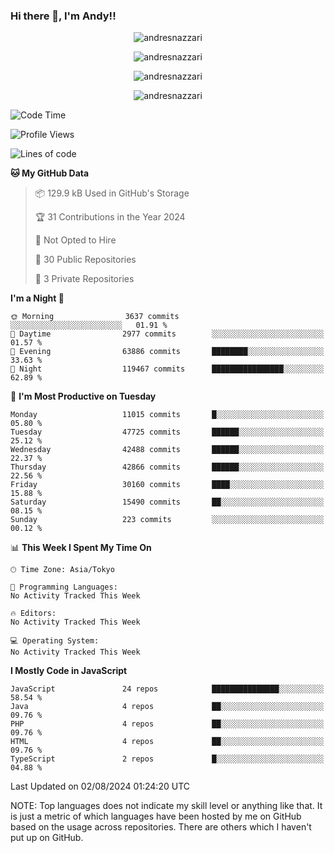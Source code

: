 ### Hi there 👋, I'm Andy!!

<p align="center" >
  <img src="https://github-profile-trophy.vercel.app/?username=AndresNazzari&theme=dracula&column=-1" alt="andresnazzari"/>
</p>

<p align="center">
  <img  src="https://github-readme-stats.vercel.app/api?username=AndresNazzari&count_private=true&show_icons=true&theme=dracula" alt="andresnazzari"/>
</p>
<p align="center">
  <img  src="https://github-readme-stats.vercel.app/api/top-langs/?username=AndresNazzari&layout=compact" alt="andresnazzari"/>
</p>
<p align="center" >
  <img src="https://github-readme-stats.vercel.app/api/wakatime?username=AndresNazzari" alt="andresnazzari"/>
</p>

<!--START_SECTION:waka-->
![Code Time](http://img.shields.io/badge/Code%20Time-966%20hrs%209%20mins-blue)

![Profile Views](http://img.shields.io/badge/Profile%20Views-1-blue)

![Lines of code](https://img.shields.io/badge/From%20Hello%20World%20I%27ve%20Written-39.8%20million%20lines%20of%20code-blue)

**🐱 My GitHub Data** 

> 📦 129.9 kB Used in GitHub's Storage 
 > 
> 🏆 31 Contributions in the Year 2024
 > 
> 🚫 Not Opted to Hire
 > 
> 📜 30 Public Repositories 
 > 
> 🔑 3 Private Repositories 
 > 
**I'm a Night 🦉** 

```text
🌞 Morning                3637 commits        ░░░░░░░░░░░░░░░░░░░░░░░░░   01.91 % 
🌆 Daytime                2977 commits        ░░░░░░░░░░░░░░░░░░░░░░░░░   01.57 % 
🌃 Evening                63886 commits       ████████░░░░░░░░░░░░░░░░░   33.63 % 
🌙 Night                  119467 commits      ████████████████░░░░░░░░░   62.89 % 
```
📅 **I'm Most Productive on Tuesday** 

```text
Monday                   11015 commits       █░░░░░░░░░░░░░░░░░░░░░░░░   05.80 % 
Tuesday                  47725 commits       ██████░░░░░░░░░░░░░░░░░░░   25.12 % 
Wednesday                42488 commits       ██████░░░░░░░░░░░░░░░░░░░   22.37 % 
Thursday                 42866 commits       ██████░░░░░░░░░░░░░░░░░░░   22.56 % 
Friday                   30160 commits       ████░░░░░░░░░░░░░░░░░░░░░   15.88 % 
Saturday                 15490 commits       ██░░░░░░░░░░░░░░░░░░░░░░░   08.15 % 
Sunday                   223 commits         ░░░░░░░░░░░░░░░░░░░░░░░░░   00.12 % 
```


📊 **This Week I Spent My Time On** 

```text
🕑︎ Time Zone: Asia/Tokyo

💬 Programming Languages: 
No Activity Tracked This Week

🔥 Editors: 
No Activity Tracked This Week

💻 Operating System: 
No Activity Tracked This Week
```

**I Mostly Code in JavaScript** 

```text
JavaScript               24 repos            ███████████████░░░░░░░░░░   58.54 % 
Java                     4 repos             ██░░░░░░░░░░░░░░░░░░░░░░░   09.76 % 
PHP                      4 repos             ██░░░░░░░░░░░░░░░░░░░░░░░   09.76 % 
HTML                     4 repos             ██░░░░░░░░░░░░░░░░░░░░░░░   09.76 % 
TypeScript               2 repos             █░░░░░░░░░░░░░░░░░░░░░░░░   04.88 % 
```




 Last Updated on 02/08/2024 01:24:20 UTC
<!--END_SECTION:waka-->

NOTE: Top languages does not indicate my skill level or anything like that. It is just a metric of which languages have been hosted by me on GitHub based on the usage across repositories. There are others which I haven't put up on GitHub.

<!-- Here are some ideas to get you started:

-   🔭 I’m currently working on ...
-   🌱 I’m currently learning ...
-   👯 I’m looking to collaborate on ...
-   🤔 I’m looking for help with ...
-   💬 Ask me about ...
-   📫 How to reach me: ...
-   😄 Pronouns: ...
-   ⚡ Fun fact: ... -->
